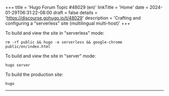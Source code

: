 +++
title = 'Hugo Forum Topic #48029 (en)'
linkTitle = 'Home'
date = 2024-01-29T06:31:22-08:00
draft = false
details = 'https://discourse.gohugo.io/t/48029'
description = 'Crafting and configuring a "serverless" site (multilingual multi-host)'
+++

To build and view the site in "serverless" mode:

```text
rm -rf public && hugo -e serverless && google-chrome public/en/index.html 
```

To build and view the site in "server" mode:

```text
hugo server
```

To build the production site:

```text
hugo
```

---
